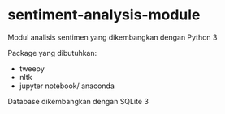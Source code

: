 # sentiment-analysis-module

Modul analisis sentimen yang dikembangkan dengan Python 3

Package yang dibutuhkan:

- tweepy
- nltk
- jupyter notebook/ anaconda

Database dikembangkan dengan SQLite 3